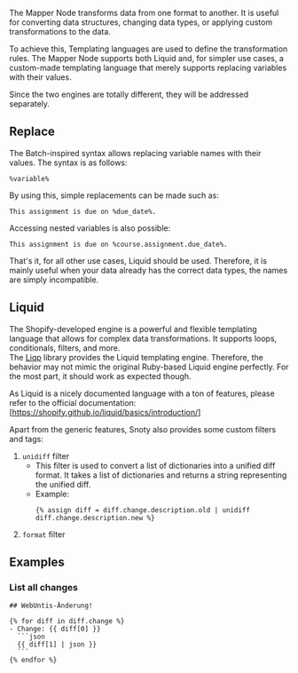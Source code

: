 The Mapper Node transforms data from one format to another. It is useful for converting data structures, changing data
types, or applying custom transformations to the data.

To achieve this, Templating languages are used to define the transformation rules. The Mapper Node supports both Liquid
and, for simpler use cases, a custom-made templating language that merely supports replacing variables with their
values.

Since the two engines are totally different, they will be addressed separately.

## Replace

The Batch-inspired syntax allows replacing variable names with their values. The syntax is as follows:

```text
%variable%
```

By using this, simple replacements can be made such as:

```text
This assignment is due on %due_date%.
```

Accessing nested variables is also possible:

```text
This assignment is due on %course.assignment.due_date%.
```

That's it, for all other use cases, Liquid should be used. Therefore, it is mainly useful when your data already has
the correct data types, the names are simply incompatible.

## Liquid

The Shopify-developed engine is a powerful and flexible templating language that allows for complex data
transformations. It supports loops, conditionals, filters, and more.  
The [Liqp](https://github.com/bkiers/Liqp) library provides the Liquid templating engine. Therefore, the behavior may
not mimic the original Ruby-based Liquid engine perfectly. For the most part, it should work as expected though.

As Liquid is a nicely documented language with a ton of features, please refer to the official documentation:
[https://shopify.github.io/liquid/basics/introduction/]

Apart from the generic features, Snoty also provides some custom filters and tags:

1. `unidiff` filter <!-- md:version 0.5.0 -->
    - This filter is used to convert a list of dictionaries into a unified diff format. It takes a list of dictionaries
      and returns a string representing the unified diff.
    - Example:
      ```liquid
      {% assign diff = diff.change.description.old | unidiff diff.change.description.new %}
      ```
2. `format` filter <!-- md:version next -->

## Examples
### List all changes
````liquid
## WebUntis-Änderung!

{% for diff in diff.change %}
- Change: {{ diff[0] }}
  ```json
  {{ diff[1] | json }}
  ```
{% endfor %}
````
